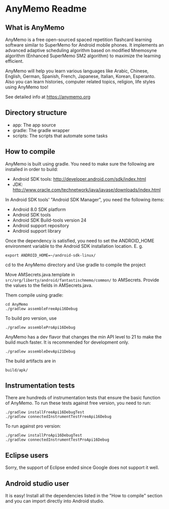AnyMemo Readme
==============

What is AnyMemo
---------------

AnyMemo is a free open-sourced spaced repetition flashcard learning software similar to SuperMemo for Android mobile phones.
It implements an advanced adaptive scheduling algorithm based on modified Mnemosyne algorithm (Enhanced SuperMemo SM2 algorithm) to maximize the learning efficient.

AnyMemo will help you learn various languages like Arabic, Chinese, English, German, Spanish, French, Japanese, Italian, Korean, Esperanto.
Also you can learn histories, computer related topics, religion, life styles using AnyMemo too!

See detailed info at https://anymemo.org

Directory structure
-------------------

* app: The app source
* gradle: The gradle wrapper
* scripts: The scripts that automate some tasks

How to compile
--------------

AnyMemo is built using gradle. You need to make sure the following are installed in
order to build:
* Android SDK tools: http://developer.android.com/sdk/index.html
* JDK: http://www.oracle.com/technetwork/java/javase/downloads/index.html

In Android SDK tools' "Android SDK Manager", you need the following items:
* Android 8.0 SDK platform
* Android SDK tools
* Android SDK Build-tools version 24
* Android support repository
* Android support library

Once the dependency is satisfied, you need to set the ANDROID_HOME environment variable
to the Android SDK installation location. E. g.
```
export ANDROID_HOME=~/android-sdk-linux/
```


cd to the AnyMemo directory and Use gradle to compile the project

Move AMSecrets.java.template in `src/org/liberty/android/fantastischmemo/common/` to AMSecrets.
Provide the values to the fields in AMSecrets.java.

Them compile using gradle:
```
cd AnyMemo
./gradlew assembleFreeApi16Debug
```
To build pro version, use
```
./gradlew assembleProApi16Debug
```
AnyMemo has a dev flavor that changes the min API level to 21 to make the build much faster.
It is recommended for development only.
```
./gradlew assembleDevApi21Debug
```

The build artifacts are in
```
build/apk/
```

Instrumentation tests
---------------------
There are hundreds of instrumentation tests that ensure the basic function of
AnyMemo. To run these tests against free version, you need to run:
```
./gradlew installFreeApi16DebugTest
./gradlew connectedInstrumentTestFreeApi16Debug
```

To run against pro version:
```
./gradlew installProApi16DebugTest
./gradlew connectedInstrumentTestProApi16Debug
```


Eclipse users
-------------

Sorry, the support of Eclipse ended since Google does not support it well.

Android studio user
-------------------

It is easy! Install all the dependencies listed in the "How to compile" section
and you can import directly into Android studio.

